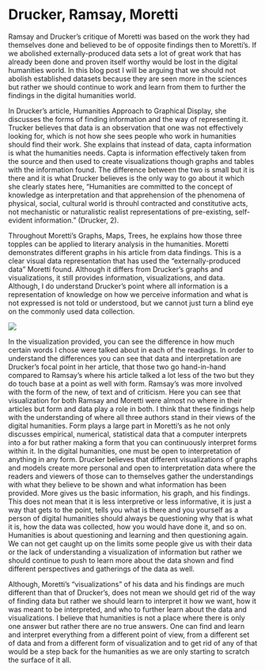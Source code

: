 # Drucker, Ramsay, Moretti

Ramsay and Drucker’s critique of Moretti was based on the work they had themselves done and believed to be of opposite findings then to Moretti’s. If we abolished externally-produced data sets a lot of great work that has already been done and proven itself worthy would be lost in the digital humanities world. In this blog post I will be arguing that we should not abolish established datasets because they are seen more in the sciences but rather we should continue to work and learn from them to further the findings in the digital humanities world. 

In Drucker’s article, Humanities Approach to Graphical Display, she discusses the forms of finding information and the way of representing it. Trucker believes that data is an observation that one was not effectively looking for, which is not how she sees people who work in humanities should find their work. She explains that instead of data, capta information is what the humanities needs. Capta is information effectively taken from the source and then used to create visualizations though graphs and tables with the information found. The difference between the two is small but it is there and it is what Drucker believes is the only way to go about it which she clearly states here, “Humanities are committed to the concept of knowledge as interpretation and that apprehension of the phenomena of physical, social, cultural world is throuhl contracted and constitutive acts, not mechanistic or naturalistic realist representations of pre-existing, self-evident information.” (Drucker, 2).

Throughout Moretti’s Graphs, Maps, Trees, he explains how those three topples can be applied to literary analysis in the humanities. Moretti demonstrates different graphs in his article from data findings. This is a clear visual data representation that has used the “externally-produced data” Moretti found. Although it differs from Drucker’s graphs and visualizations, it still provides information, visualizations, and data. Although, I do understand Drucker’s point where all information is a representation of knowledge on how we perceive information and what is not expressed is not told or understood, but we cannot just turn a blind eye on the commonly used data collection. 

![](https://voyant-tools.org/?corpus=6b140164aa0437151f23a559f2b43a7a&query=data&query=interpretation*&query=visual&query=form&mode=&view=Trends)

In the visualization provided, you can see the difference in how much certain words I chose were talked about in each of the readings. In order to understand the differences you can see that data and interpretation are Drucker’s focal point in her article, that those two go hand-in-hand compared to Ramsay’s where his article talked a lot less of the two but they do touch base at a point as well with form. Ramsay’s was more involved with the form of the new, of text and of criticism. Here you can see that visualization for both Ramsay and Moretti were almost no where in their articles but form and data play a role in both. I think that these findings help with the understanding of where all three authors stand in their views of the digital humanities. Form plays a large part in Moretti’s as he not only discusses empirical, numerical, statistical data that a computer interprets into a for but rather making a form that you can continuously interpret forms within it. In the digital humanities, one must be open to interpretation of anything in any form. Drucker believes that different visualizations of graphs and models create more personal and open to interpretation data where the readers and viewers of those can to themselves gather the understandings with what they believe to be shown and what information has been provided. More gives us the basic information, his graph, and his findings. This does not mean that it is less interpretive or less informative, it is just a way that gets to the point, tells you what is there and you yourself as a person of digital humanities should always be questioning why that is what it is, how the data was collected, how you would have done it, and so on. Humanities is about questioning and learning and then questioning again. We can not get caught up on the limits some people give us with their data or the lack of understanding a visualization of information but rather we should continue to push to learn more about the data shown and find different perspectives and gatherings of the data as well.

Although, Moretti’s “visualizations” of his data and his findings are much different than that of Drucker’s, does not mean we should get rid of the way of finding data but rather we should learn to interpret it how we want, how it was meant to be interpreted, and who to further learn about the data and visualizations. I believe that humanities is not a place where there is only one answer but rather there are no true answers. One can find and learn and interpret everything from a different point of view, from a different set of data and from a different form of visualization and to get rid of any of that would be a step back for the humanities as we are only starting to scratch the surface of it all. 
